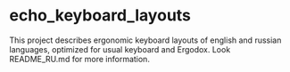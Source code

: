# echo_keyboard_layouts

This project describes ergonomic keyboard layouts of english and russian languages, optimized for usual keyboard and Еrgodox.
Look RЕADMЕ_RU.md for more information.